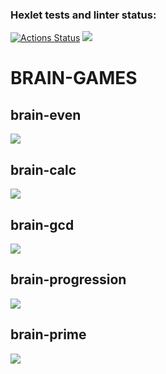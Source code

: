 ### Hexlet tests and linter status:
[![Actions Status](https://github.com/mvr2005/frontend-project-44/workflows/hexlet-check/badge.svg)](https://github.com/mvr2005/frontend-project-44/actions)
<a href="https://codeclimate.com/github/mvr2005/frontend-project-44/maintainability"><img src="https://api.codeclimate.com/v1/badges/815fe5c014825c473e84/maintainability" /></a>
<h1>BRAIN-GAMES</h1>
<h2>brain-even</h2>
<a href="https://asciinema.org/a/5GHlok7Cqd9W6IwWrlABqA6F8" target="_blank"><img src="https://asciinema.org/a/5GHlok7Cqd9W6IwWrlABqA6F8.svg" /></a>
<h2>brain-calc</h2>
<a href="https://asciinema.org/a/2234aeJdYljA1Xfi1p8or4L0A" target="_blank"><img src="https://asciinema.org/a/2234aeJdYljA1Xfi1p8or4L0A.svg" /></a>
<h2>brain-gcd</h2>
<a href="https://asciinema.org/a/e64kJmoz5PRndCTsH3GAvryMt" target="_blank"><img src="https://asciinema.org/a/e64kJmoz5PRndCTsH3GAvryMt.svg" /></a>
<h2>brain-progression</h2>
<a href="https://asciinema.org/a/mBqCEt1qVf4DLM5qSYLRTeG0S" target="_blank"><img src="https://asciinema.org/a/mBqCEt1qVf4DLM5qSYLRTeG0S.svg" /></a>
<h2>brain-prime</h2>
<a href="https://asciinema.org/a/okXiZCajmscr7ffn75qfQ0071" target="_blank"><img src="https://asciinema.org/a/okXiZCajmscr7ffn75qfQ0071.svg" /></a>